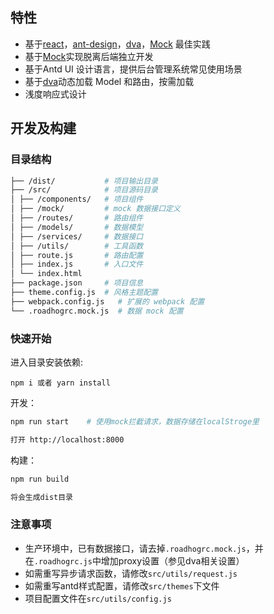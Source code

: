 ## 特性

- 基于[react](https://github.com/facebook/react)，[ant-design](https://github.com/ant-design/ant-design)，[dva](https://github.com/dvajs/dva)，[Mock](https://github.com/nuysoft/Mock) 最佳实践
- 基于[Mock](https://github.com/nuysoft/Mock)实现脱离后端独立开发
- 基于Antd UI 设计语言，提供后台管理系统常见使用场景
- 基于[dva](https://github.com/dvajs/dva)动态加载 Model 和路由，按需加载
- 浅度响应式设计

## 开发及构建

### 目录结构

```bash
├── /dist/           # 项目输出目录
├── /src/            # 项目源码目录
│ ├── /components/   # 项目组件
│ ├── /mock/         # mock 数据接口定义
│ ├── /routes/       # 路由组件
│ ├── /models/       # 数据模型
│ ├── /services/     # 数据接口
│ ├── /utils/        # 工具函数
│ ├── route.js       # 路由配置
│ ├── index.js       # 入口文件
│ └── index.html
├── package.json     # 项目信息
├── theme.config.js  # 风格主题配置
├── webpack.config.js   # 扩展的 webpack 配置
└── .roadhogrc.mock.js  # 数据 mock 配置

```

### 快速开始

进入目录安装依赖:

```
npm i 或者 yarn install
```

开发：

```bash
npm run start    # 使用mock拦截请求，数据存储在localStroge里

打开 http://localhost:8000
```


构建：

```bash
npm run build

将会生成dist目录
```

### 注意事项

- 生产环境中，已有数据接口，请去掉`.roadhogrc.mock.js`，并在`.roadhogrc.js`中增加proxy设置（参见dva相关设置）
- 如需重写异步请求函数，请修改`src/utils/request.js`
- 如需重写antd样式配置，请修改`src/themes`下文件
- 项目配置文件在`src/utils/config.js`
